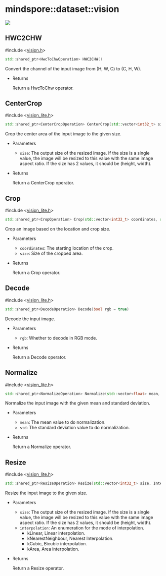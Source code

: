 # mindspore::dataset::vision

<a href="https://gitee.com/mindspore/docs/blob/master/docs/api_cpp/source_en/vision.md" target="_blank"><img src="https://gitee.com/mindspore/docs/raw/master/resource/_static/logo_source.png"></a>

## HWC2CHW

\#include &lt;[vision.h](https://gitee.com/mindspore/mindspore/blob/master/mindspore/ccsrc/minddata/dataset/include/dataset/vision.h)&gt;

```cpp
std::shared_ptr<HwcToChwOperation> HWC2CHW()
```

Convert the channel of the input image from (H, W, C) to (C, H, W).

- Returns

    Return a HwcToChw operator.

## CenterCrop

\#include &lt;[vision_lite.h](https://gitee.com/mindspore/mindspore/blob/master/mindspore/ccsrc/minddata/dataset/include/dataset/vision_lite.h)&gt;

```cpp
std::shared_ptr<CenterCropOperation> CenterCrop(std::vector<int32_t> size)
```

Crop the center area of the input image to the given size.

- Parameters

    - `size`: The output size of the resized image. If the size is a single value, the image will be resized to this value with the same image aspect ratio. If the size has 2 values, it should be (height, width).

- Returns

    Return a CenterCrop operator.

## Crop

\#include &lt;[vision_lite.h](https://gitee.com/mindspore/mindspore/blob/master/mindspore/ccsrc/minddata/dataset/include/dataset/vision_lite.h)&gt;

```cpp
std::shared_ptr<CropOperation> Crop(std::vector<int32_t> coordinates, std::vector<int32_t> size)
```

Crop an image based on the location and crop size.

- Parameters

    - `coordinates`: The starting location of the crop.
    - `size`: Size of the cropped area.

- Returns

    Return a Crop operator.

## Decode

\#include &lt;[vision_lite.h](https://gitee.com/mindspore/mindspore/blob/master/mindspore/ccsrc/minddata/dataset/include/dataset/vision_lite.h)&gt;

```cpp
std::shared_ptr<DecodeOperation> Decode(bool rgb = true)
```

Decode the input image.

- Parameters

    - `rgb`: Whether to decode in RGB mode.

- Returns

    Return a Decode operator.

## Normalize

\#include &lt;[vision_lite.h](https://gitee.com/mindspore/mindspore/blob/master/mindspore/ccsrc/minddata/dataset/include/dataset/vision_lite.h)&gt;

```cpp
std::shared_ptr<NormalizeOperation> Normalize(std::vector<float> mean, std::vector<float> std)
```

Normalize the input image with the given mean and standard deviation.

- Parameters

    - `mean`: The mean value to do normalization.
    - `std`: The standard deviation value to do normalization.

- Returns

    Return a Normalize operator.

## Resize

\#include &lt;[vision_lite.h](https://gitee.com/mindspore/mindspore/blob/master/mindspore/ccsrc/minddata/dataset/include/dataset/vision_lite.h)&gt;

```cpp
std::shared_ptr<ResizeOperation> Resize(std::vector<int32_t> size, InterpolationMode interpolation = InterpolationMode::kLinear)
```

Resize the input image to the given size.

- Parameters

    - `size`: The output size of the resized image. If the size is a single value, the image will be resized to this value with the same image aspect ratio. If the size has 2 values, it should be (height, width).
    - `interpolation`: An enumeration for the mode of interpolation.
        - kLinear, Linear interpolation.
        - kNearestNeighbour, Nearest Interpolation.
        - kCubic, Bicubic interpolation.
        - kArea, Area interpolation.

- Returns

    Return a Resize operator.
